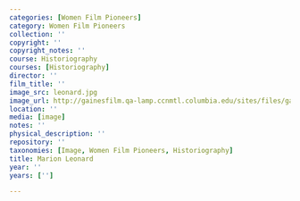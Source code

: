 ```yaml
---
categories: [Women Film Pioneers]
category: Women Film Pioneers
collection: ''
copyright: ''
copyright_notes: ''
course: Historiography
courses: [Historiography]
director: ''
film_title: ''
image_src: leonard.jpg
image_url: http://gainesfilm.qa-lamp.ccnmtl.columbia.edu/sites/files/gainesfilm/images/leonard.jpg
location: ''
media: [image]
notes: ''
physical_description: ''
repository: ''
taxonomies: [Image, Women Film Pioneers, Historiography]
title: Marion Leonard
year: ''
years: ['']

---
```

